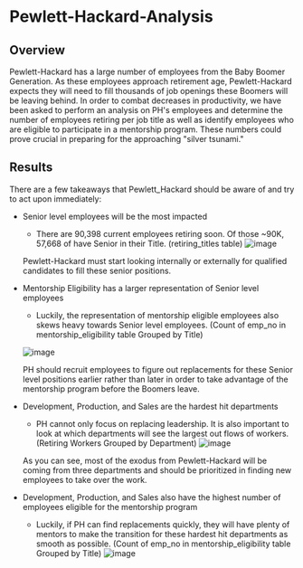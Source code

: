 # Pewlett-Hackard-Analysis

## Overview

Pewlett-Hackard has a large number of employees from the Baby Boomer Generation.  As these employees approach retirement age, Pewlett-Hackard expects they will need to fill thousands of job openings these Boomers will be leaving behind.  In order to combat decreases in productivity, we have been asked to perform an analysis on PH's employees and determine the number of employees retiring per job title as well as identify employees who are eligible to participate in a mentorship program.  These numbers could prove crucial in preparing for the approaching "silver tsunami."

## Results

There are a few takeaways that Pewlett_Hackard should be aware of and try to act upon immediately:

- Senior level employees will be the most impacted
  - There are 90,398 current employees retiring soon.  Of those ~90K, 57,668 of have Senior in their Title.
  (retiring_titles table) ![image](https://user-images.githubusercontent.com/79211628/115584681-9395f200-a290-11eb-9831-024f355bc3f4.png)
  
  Pewlett-Hackard must start looking internally or externally for qualified candidates to fill these senior positions.

- Mentorship Eligibility has a larger representation of Senior level employees
  - Luckily, the representation of mentorship eligible employees also skews heavy towards Senior level employees.
  (Count of emp_no in mentorship_eligibility table Grouped by Title) 
  
  ![image](https://user-images.githubusercontent.com/79211628/115585999-c096d480-a291-11eb-8d4b-8f2cd6fe61a3.png)

  PH should recruit employees to figure out replacements for these Senior level positions earlier rather than later in order to take advantage of the mentorship program before the Boomers leave.

- Development, Production, and Sales are the hardest hit departments
  - PH cannot only focus on replacing leadership.  It is also important to look at which departments will see the largest out flows of workers. (Retiring Workers Grouped by Department) ![image](https://user-images.githubusercontent.com/79211628/115587298-25066380-a293-11eb-9be7-47a3092479be.png)
  
  As you can see, most of the exodus from Pewlett-Hackard will be coming from three departments and should be prioritized in finding new employees to take over the work. 

- Development, Production, and Sales also have the highest number of employees eligible for the mentorship program
  - Luckily, if PH can find replacements quickly, they will have plenty of mentors to make the transition for these hardest hit departments as smooth as possible.
  (Count of emp_no in mentorship_eligibility table Grouped by Title) ![image](https://user-images.githubusercontent.com/79211628/115588103-02287f00-a294-11eb-8eff-97b39909d585.png)
